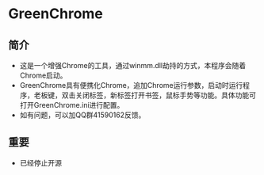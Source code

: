 # GreenChrome

## 简介
* 这是一个增强Chrome的工具，通过winmm.dll劫持的方式，本程序会随着Chrome启动。
* GreenChrome具有便携化Chrome，追加Chrome运行参数，启动时运行程序，老板键，双击关闭标签，新标签打开书签，鼠标手势等功能。具体功能可打开GreenChrome.ini进行配置。
* 如有问题，可以加QQ群41590162反馈。

## 重要
* 已经停止开源
